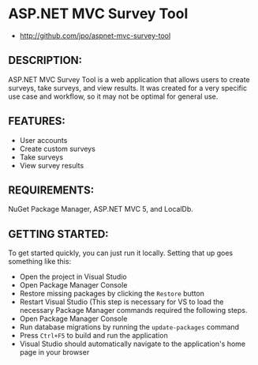 # ASP.NET MVC Survey Tool

* http://github.com/jpo/aspnet-mvc-survey-tool

## DESCRIPTION:

ASP.NET MVC Survey Tool is a web application that allows users to create surveys, take surveys, and view results. It was created for a very specific use case and workflow, so it may not be optimal for general use.

## FEATURES:

* User accounts
* Create custom surveys
* Take surveys
* View survey results

## REQUIREMENTS:

NuGet Package Manager, ASP.NET MVC 5, and LocalDb.

## GETTING STARTED:

To get started quickly, you can just run it locally. Setting that up goes something like this:

* Open the project in Visual Studio
* Open Package Manager Console
* Restore missing packages by clicking the ```Restore``` button
* Restart Visual Studio (This step is necessary for VS to load the necessary
  Package Manager commands required the following steps.
* Open Package Manager Console
* Run database migrations by running the ```update-packages``` command
* Press ```Ctrl+F5``` to build and run the application
* Visual Studio should automatically navigate to the application's home page in your browser
